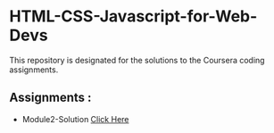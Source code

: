 # HTML-CSS-Javascript-for-Web-Devs

This repository is designated for the solutions to the Coursera coding assignments.

## Assignments :

* Module2-Solution [Click Here](https://khybro.github.io/HTML-CSS-Javascript-for-Web-Devs/module2-solution/index.html)
